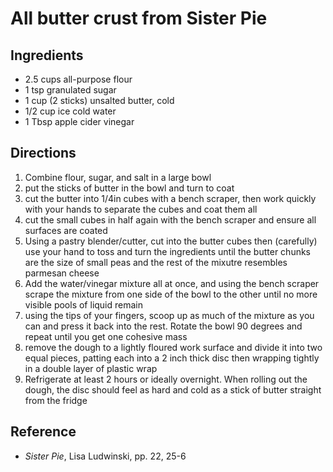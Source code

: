 # All butter crust from Sister Pie

## Ingredients
* 2.5 cups all-purpose flour
* 1 tsp granulated sugar
* 1 cup (2 sticks) unsalted butter, cold
* 1/2 cup ice cold water
* 1 Tbsp apple cider vinegar

## Directions
1. Combine flour, sugar, and salt in a large bowl
2. put the sticks of butter in the bowl and turn to coat
3. cut the butter into 1/4in cubes with a bench scraper, then work quickly with
   your hands to separate the cubes and coat them all
4. cut the small cubes in half again with the bench scraper and ensure all
   surfaces are coated 
5. Using a pastry blender/cutter, cut into the butter cubes then (carefully) use
   your hand to toss and turn the ingredients until the butter chunks are the
   size of small peas and the rest of the mixutre resembles parmesan cheese
6. Add the water/vinegar mixture all at once, and using the bench scraper scrape
   the mixture from one side of the bowl to the other until no more visible
   pools of liquid remain
7. using the tips of your fingers, scoop up as much of the mixture as you can
   and press it back into the rest. Rotate the bowl 90 degrees and repeat until
   you get one cohesive mass
8. remove the dough to a lightly floured work surface and divide it into two
   equal pieces, patting each into a 2 inch thick disc then wrapping tightly in
   a double layer of plastic wrap
9. Refrigerate at least 2 hours or ideally overnight. When rolling out the
   dough, the disc should feel as hard and cold as a stick of butter straight
   from the fridge

## Reference
* _Sister Pie_, Lisa Ludwinski, pp. 22, 25-6
